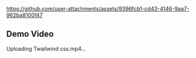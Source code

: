 
https://github.com/user-attachments/assets/9396fcb1-cd43-4146-9aa7-962ba8100f47
<h2>Demo Video</h2>

Uploading Twailwind css.mp4…
